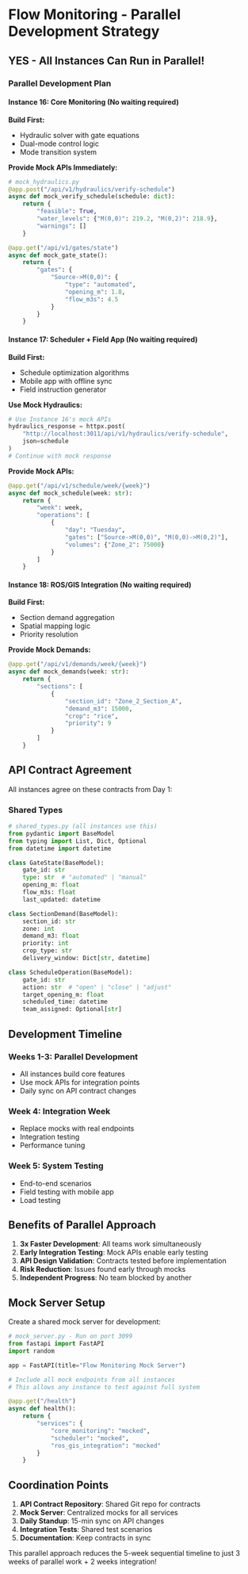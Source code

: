 # Flow Monitoring - Parallel Development Strategy

## YES - All Instances Can Run in Parallel!

### Parallel Development Plan

#### Instance 16: Core Monitoring (No waiting required)
**Build First:**
- Hydraulic solver with gate equations
- Dual-mode control logic
- Mode transition system

**Provide Mock APIs Immediately:**
```python
# mock_hydraulics.py
@app.post("/api/v1/hydraulics/verify-schedule")
async def mock_verify_schedule(schedule: dict):
    return {
        "feasible": True,
        "water_levels": {"M(0,0)": 219.2, "M(0,2)": 218.9},
        "warnings": []
    }

@app.get("/api/v1/gates/state")
async def mock_gate_state():
    return {
        "gates": {
            "Source->M(0,0)": {
                "type": "automated",
                "opening_m": 1.8,
                "flow_m3s": 4.5
            }
        }
    }
```

#### Instance 17: Scheduler + Field App (No waiting required)
**Build First:**
- Schedule optimization algorithms
- Mobile app with offline sync
- Field instruction generator

**Use Mock Hydraulics:**
```python
# Use Instance 16's mock APIs
hydraulics_response = httpx.post(
    "http://localhost:3011/api/v1/hydraulics/verify-schedule",
    json=schedule
)
# Continue with mock response
```

**Provide Mock APIs:**
```python
@app.get("/api/v1/schedule/week/{week}")
async def mock_schedule(week: str):
    return {
        "week": week,
        "operations": [
            {
                "day": "Tuesday",
                "gates": ["Source->M(0,0)", "M(0,0)->M(0,2)"],
                "volumes": {"Zone_2": 75000}
            }
        ]
    }
```

#### Instance 18: ROS/GIS Integration (No waiting required)
**Build First:**
- Section demand aggregation
- Spatial mapping logic
- Priority resolution

**Provide Mock Demands:**
```python
@app.get("/api/v1/demands/week/{week}")
async def mock_demands(week: str):
    return {
        "sections": [
            {
                "section_id": "Zone_2_Section_A",
                "demand_m3": 15000,
                "crop": "rice",
                "priority": 9
            }
        ]
    }
```

## API Contract Agreement

All instances agree on these contracts from Day 1:

### Shared Types
```python
# shared_types.py (all instances use this)
from pydantic import BaseModel
from typing import List, Dict, Optional
from datetime import datetime

class GateState(BaseModel):
    gate_id: str
    type: str  # "automated" | "manual"
    opening_m: float
    flow_m3s: float
    last_updated: datetime

class SectionDemand(BaseModel):
    section_id: str
    zone: int
    demand_m3: float
    priority: int
    crop_type: str
    delivery_window: Dict[str, datetime]

class ScheduleOperation(BaseModel):
    gate_id: str
    action: str  # "open" | "close" | "adjust"
    target_opening_m: float
    scheduled_time: datetime
    team_assigned: Optional[str]
```

## Development Timeline

### Weeks 1-3: Parallel Development
- All instances build core features
- Use mock APIs for integration points
- Daily sync on API contract changes

### Week 4: Integration Week
- Replace mocks with real endpoints
- Integration testing
- Performance tuning

### Week 5: System Testing
- End-to-end scenarios
- Field testing with mobile app
- Load testing

## Benefits of Parallel Approach

1. **3x Faster Development**: All teams work simultaneously
2. **Early Integration Testing**: Mock APIs enable early testing
3. **API Design Validation**: Contracts tested before implementation
4. **Risk Reduction**: Issues found early through mocks
5. **Independent Progress**: No team blocked by another

## Mock Server Setup

Create a shared mock server for development:

```python
# mock_server.py - Run on port 3099
from fastapi import FastAPI
import random

app = FastAPI(title="Flow Monitoring Mock Server")

# Include all mock endpoints from all instances
# This allows any instance to test against full system

@app.get("/health")
async def health():
    return {
        "services": {
            "core_monitoring": "mocked",
            "scheduler": "mocked", 
            "ros_gis_integration": "mocked"
        }
    }
```

## Coordination Points

1. **API Contract Repository**: Shared Git repo for contracts
2. **Mock Server**: Centralized mocks for all services
3. **Daily Standup**: 15-min sync on API changes
4. **Integration Tests**: Shared test scenarios
5. **Documentation**: Keep contracts in sync

This parallel approach reduces the 5-week sequential timeline to just 3 weeks of parallel work + 2 weeks integration!